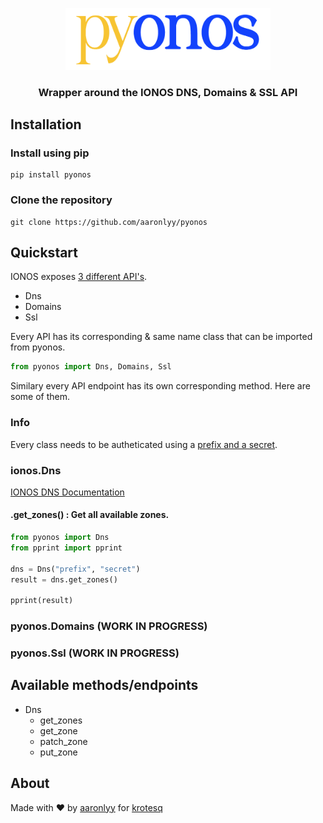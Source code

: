 
<p align="center">
  <img src=".\media\logo.png" alt="banner" width=65%>
</p>

<h3 align="center"> Wrapper around the IONOS DNS, Domains & SSL API</h3>


## Installation

### Install using pip

```
pip install pyonos
```

### Clone the repository

```
git clone https://github.com/aaronlyy/pyonos
```

## Quickstart

IONOS exposes [3 different API's](https://developer.hosting.ionos.de/docs).

- Dns
- Domains
- Ssl

Every API has its corresponding & same name class that can be imported from pyonos.

```py
from pyonos import Dns, Domains, Ssl
```

Similary every API endpoint has its own corresponding method. Here are some of them.

### Info

Every class needs to be autheticated using a [prefix and a secret](https://developer.hosting.ionos.de/keys).

### ionos.Dns

[IONOS DNS Documentation](https://developer.hosting.ionos.de/docs/dns)

#### .get_zones() : Get all available zones.

```py
from pyonos import Dns
from pprint import pprint

dns = Dns("prefix", "secret")
result = dns.get_zones()

pprint(result)

```

### pyonos.Domains (WORK IN PROGRESS)

### pyonos.Ssl (WORK IN PROGRESS)

## Available methods/endpoints

- Dns
  - get_zones
  - get_zone
  - patch_zone
  - put_zone

## About

Made with ♥ by [aaronlyy](https://github.com/aaronlyy) for [krotesq](https://github.com/krotesq)
